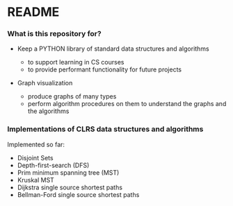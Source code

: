 # README #

### What is this repository for? ###

* Keep a PYTHON library of standard data structures and algorithms
	- to support learning in CS courses
	- to provide performant functionality for future projects


* Graph visualization
	- produce graphs of many types
	- perform algorithm procedures on them to understand the graphs and the algorithms


### Implementations of CLRS data structures and algorithms ###
Implemented so far:
- Disjoint Sets
- Depth-first-search (DFS)
- Prim minimum spanning tree (MST)
- Kruskal MST
- Dijkstra single source shortest paths
- Bellman-Ford single source shortest paths
